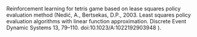 Reinforcement learning for tetris game based on lease squares policy evaluation method (Nedić, A., Bertsekas, D.P., 2003. Least squares policy evaluation algorithms with linear function approximation. Discrete Event Dynamic Systems 13, 79–110. doi:10.1023/A:1022192903948
).
